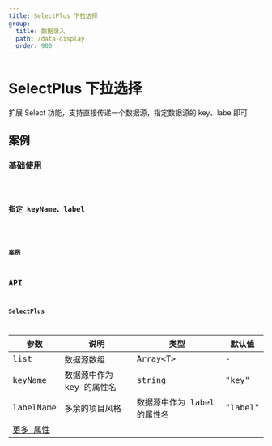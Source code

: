 ```yaml
---
title: SelectPlus 下拉选择
group:
  title: 数据录入
  path: /data-display
  order: 900
---
```


# SelectPlus 下拉选择

扩展 Select 功能，支持直接传递一个数据源，指定数据源的 key、labe 即可

## 案例

### 基础使用

<code src="./demo/demo1.tsx" />

### 指定 keyName、label

<code src="./demo/demo2.tsx" />

### 案例

## API

### SelectPlus

| 参数                                                                     | 说明                      | 类型                        | 默认值  |
| ------------------------------------------------------------------------ | ------------------------- | --------------------------- | ------- |
| list                                                                     | 数据源数组                | Array\<T\>                  | -       |
| keyName                                                                  | 数据源中作为 key 的属性名 | string                      | "key"   |
| labelName                                                                | 多余的项目风格            | 数据源中作为 label 的属性名 | "label" |
| [更多 属性 ](https://next.ant.design/components/select-cn/#Select-props) |                           |                             |         |
